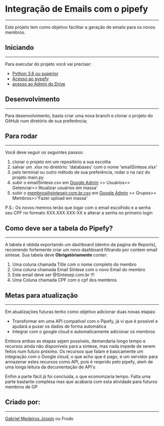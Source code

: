 # Integração de Emails com o pipefy

---
Este projeto tem como objetivo facilitar a geração de emails para os novos membros.

## Iniciando

---
Para executar do projeto você vai precisar: <br>
    <ul>
    <li> [Python 3.8 ou superior][Python3] </li>
    <li> [Acesso ao pypefy][Pipefy] </li>
    <li> [acesso ao Admin do Drive][Admin]</li>
    </ul>
    
## Desenvolvimento

---
Para desenvolvimento, basta criar uma nova branch e clonar o projeto do GitHub num diretório de sua preferência;

## Para rodar

---
Você deve seguir os seguintes passos: <br>
    <ol>
    <li> clonar o projeto em um repositório a sua escolha</li>
    <li> salvar um .xlsx no diretório: 'databases' com o nome 'emailSintese.xlsx'</li>
    <li> pelo terminal ou outro método de sua preferência, rodar o na raiz do projeto main.py </li>
    <li> subir o emailSintese.csv em [Google Admin][Admin] >> Usuários>> Getenciar>>'Atualizar usuários em massa'</li>
    <li> subir o membros@sintesejr.com.br.csv em [Google Admin][Admin] >> Grupos>> Membros>>'Fazer upload em massa'</li>
    </ol>
P.S.: Os novos memros terão que logar com o email escolhido e a senha seu CPF no formato XXX.XXX.XXX-XX e alterar a senha
no primeiro login

## Como deve ser a tabela do Pipefy?

---
A tabela é obtida exportando um dashboard (dentro da pagina de Reports), recomendo fortemente criar um novo dashboard 
filtrando por contem email sintese. Sua tabela deve <b> Obrigatóriamente </b> conter:<br>
    <ol>
    <li> Uma coluna chamada Title com o nome completo do membro</li>
    <li> Uma coluna chamada Email Síntese com o novo Email do membro</li>
    <li> Este email deve ser @Sintesejr.com.br !!! </li>
    <li> Uma Coluna chamada CPF com o cpf dos membros</li>
    </ol>

## Metas para atualização

---
Em atualizações futuras tenho como objetivo adicionar duas novas etapas:<br>
    <ul>
    <li>Transformar em uma API compatível com o Pipefy, já vi que é possível e ajudará a puxar os dados de forma automática</li>
    <li>Integrar com o google cloud e automaticamente adicionar os membros</li>
    </ul>
Embora ambas as etapas sejam possíveis, demandaria longo tempo e recursos ainda não disponíveis para a síntese, mas nada
impede de serem feitos num futuro próximo. Os recursos que falam é basicamente um integração com o Google cloud, o que 
acho que é pago, e um servidor para armazenar estes recursos como API, pois é reqerido pelo pipefy, aleḿ de uma longa leitura
da documentação de API's <br>

Enfim a parte fácil já foi concluida, o que economzaria tempo. Falta uma parte bastante complexa mas que acabaria com esta
atividade para futuros membros de GP

## Criado por:

---
[Gabriel Medeiros Jospin][Git] ou Frodo


[Python3]: https://www.python.org/downloads/release/python-380/
[Pipefy]: https://app.pipefy.com
[Admin]: https://admin.google.com
[Git]: https://github.com/GabrielJospin